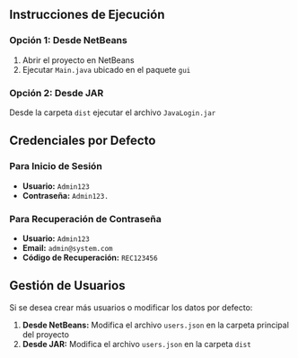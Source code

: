 ## Instrucciones de Ejecución

### Opción 1: Desde NetBeans
1. Abrir el proyecto en NetBeans
2. Ejecutar `Main.java` ubicado en el paquete `gui`

### Opción 2: Desde JAR
 Desde la carpeta `dist` ejecutar el archivo `JavaLogin.jar`

## Credenciales por Defecto

### Para Inicio de Sesión
- **Usuario:** `Admin123`
- **Contraseña:** `Admin123.`

### Para Recuperación de Contraseña
- **Usuario:** `Admin123`
- **Email:** `admin@system.com`
- **Código de Recuperación:** `REC123456`

## Gestión de Usuarios

Si se desea crear más usuarios o modificar los datos por defecto:

1. **Desde NetBeans:** Modifica el archivo `users.json` en la carpeta principal del proyecto
2. **Desde JAR:** Modifica el archivo `users.json` en la carpeta `dist`

